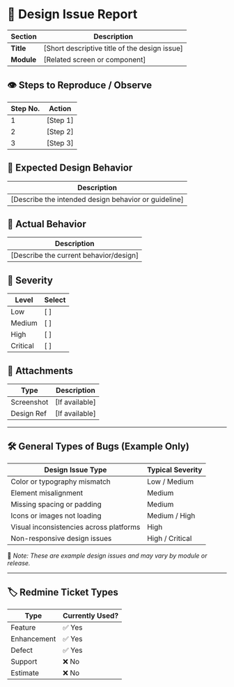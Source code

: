 # 🎨 Design Issue Report

| **Section**            | **Description** |
|------------------------|-----------------|
| **Title**              | [Short descriptive title of the design issue] |
| **Module**             | [Related screen or component] |

## 👁️ Steps to Reproduce / Observe

| **Step No.** | **Action**         |
|--------------|--------------------|
| 1            | [Step 1]           |
| 2            | [Step 2]           |
| 3            | [Step 3]           |

## 🎯 Expected Design Behavior

| **Description**                |
|--------------------------------|
| [Describe the intended design behavior or guideline] |

## 🚫 Actual Behavior

| **Description**                |
|--------------------------------|
| [Describe the current behavior/design] |

## 🚦 Severity

| **Level**   | **Select** |
|-------------|------------|
| Low         | [ ]        |
| Medium      | [ ]        |
| High        | [ ]        |
| Critical    | [ ]        |

## 📎 Attachments

| **Type**      | **Description**      |
|---------------|----------------------|
| Screenshot    | [If available]       |
| Design Ref    | [If available]       |

---

## 🛠️ General Types of Bugs (Example Only)

| **Design Issue Type**                             | **Typical Severity** |
|---------------------------------------------------|-----------------------|
| Color or typography mismatch                      | Low / Medium          |
| Element misalignment                              | Medium                |
| Missing spacing or padding                        | Medium                |
| Icons or images not loading                       | Medium / High         |
| Visual inconsistencies across platforms           | High                  |
| Non-responsive design issues                      | High / Critical       |

📌 _Note: These are example design issues and may vary by module or release._

---

## 🏷️ Redmine Ticket Types

| **Type**      | **Currently Used?** |
|---------------|---------------------|
| Feature       | ✅ Yes              |
| Enhancement   | ✅ Yes              |
| Defect        | ✅ Yes              |
| Support       | ❌ No               |
| Estimate      | ❌ No               |
